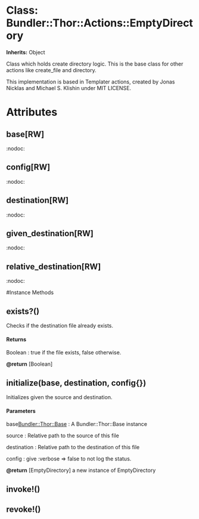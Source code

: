 # Class: Bundler::Thor::Actions::EmptyDirectory
**Inherits:** Object
    

Class which holds create directory logic. This is the base class for other
actions like create_file and directory.

This implementation is based in Templater actions, created by Jonas Nicklas
and Michael S. Klishin under MIT LICENSE.


# Attributes
## base[RW] [](#attribute-i-base)
:nodoc:

## config[RW] [](#attribute-i-config)
:nodoc:

## destination[RW] [](#attribute-i-destination)
:nodoc:

## given_destination[RW] [](#attribute-i-given_destination)
:nodoc:

## relative_destination[RW] [](#attribute-i-relative_destination)
:nodoc:


#Instance Methods
## exists?() [](#method-i-exists?)
Checks if the destination file already exists.

#### Returns
Boolean
:   true if the file exists, false otherwise.


**@return** [Boolean] 

## initialize(base, destination, config{}) [](#method-i-initialize)
Initializes given the source and destination.

#### Parameters
base<Bundler::Thor::Base>
:   A Bundler::Thor::Base instance

source<String>
:   Relative path to the source of this file

destination<String>
:   Relative path to the destination of this file

config<Hash>
:   give :verbose => false to not log the status.


**@return** [EmptyDirectory] a new instance of EmptyDirectory

## invoke!() [](#method-i-invoke!)

## revoke!() [](#method-i-revoke!)

